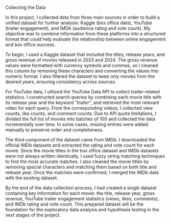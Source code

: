 Collecting the Data

  In this project, I collected data from three main sources in order to build a unified dataset for further analysis: Kaggle (box office data), YouTube (trailer engagement), and IMDb (audience rating and vote count). My objective was to combine information from these platforms into a structured format that could help evaluate the relationship between online engagement and box office success.

  To begin, I used a Kaggle dataset that included the titles, release years, and gross revenue of movies released in 2023 and 2024. The gross revenue values were formatted with currency symbols and commas, so I cleaned this column by removing these characters and converting the values into numeric format. I also filtered the dataset to keep only movies from the desired years, ensuring consistency across sources.

  For YouTube data, I utilized the YouTube Data API to collect trailer-related statistics. I constructed search queries by combining each movie title with its release year and the keyword "trailer", and retrieved the most relevant video for each query. From the corresponding videos, I collected view counts, like counts, and comment counts. Due to API quota limitations, I divided the full list of movies into batches of 100 and collected the data incrementally over time. In some cases, missing entries were added manually to preserve order and completeness.

  The third component of the dataset came from IMDb. I downloaded the official IMDb datasets and extracted the rating and vote count for each movie. Since the movie titles in the box office dataset and IMDb datasets were not always written identically, I used fuzzy string matching techniques to find the most accurate matches. I also cleaned the movie titles by removing special characters and matching them based on both title and release year. Once the matches were confirmed, I merged the IMDb data with the existing dataset.

  By the end of the data collection process, I had created a single dataset containing key information for each movie: the title, release year, gross revenue, YouTube trailer engagement statistics (views, likes, comments), and IMDb rating and vote count. This prepared dataset will be the foundation for the exploratory data analysis and hypothesis testing in the next stages of the project.


